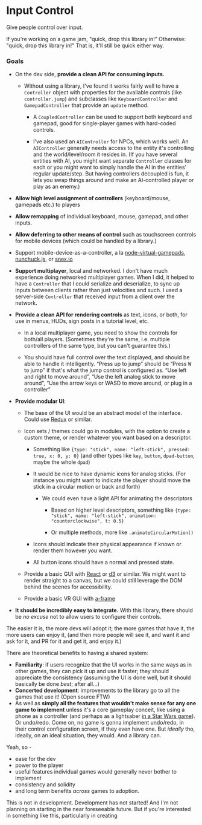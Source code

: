 # Input Control

Give people control over input.

If you're working on a game jam, "quick, drop this library in!"
Otherwise: "quick, drop this library in!"
That is, it'll still be quick either way.

### Goals

- On the dev side, **provide a clean API for consuming inputs.**

	- Without using a library,
	I've found it works fairly well to have a `Controller` object
	with properties for the available controls (like `controller.jump`)
	and subclasses like `KeyboardController` and `GamepadController`
	that provide an `update` method.

		- A `CoupledController` can be used to support both keyboard and gamepad,
		good for single-player games with hard-coded controls.

		- I've also used an `AIController` for NPCs, which works well.
		An `AIController` generally needs access to the entity it's controlling and the world/level/room it resides in.
		(If you have several entities with AI, you might want separate `Controller` classes for each
		or you might want to simply handle the AI in the entities' regular update/step. But having controllers decoupled is fun, it lets you swap things around and make an AI-controlled player or play as an enemy.)

	<!--
	- We'd support arbitrary controls and controllers though,
	so it would probably always use something like the equivalent of a `CoupledController`
	although with sometimes only one sub-controller.
	And it probably doesn't make sense to have the properties directly on the object.

	You might want to use the verb `update` as a control name for instance.
	We could use a title-case naming scheme and recommend always using bracket notation,
	i.e. `controller["Update"]`
	and then you shouldn't run into any problems making a game about prototyping.
	But that wouldn't be ideal.
	Being able to say `controller.jump` is nice.
	-->
	<!-- This isn't the hugest issue, but API comfort is important. -->


<!-- This is a UI thing, should reorganize -->
- **Allow high level assignment of controllers**
(keyboard/mouse, gamepads etc.)
to players
<!-- you shouldn't have to remap every control
when you realize the gamepads are 0 indexed
even though it defaults to Gamepad 1 for Player 2
because Player 1 has the Keyboard/Mouse and it just gives a player the gamepad corresponding to the slot--
okay, input mapping was a particularly bad in that game (I don't remember what game);
but the point is it's nice to have high level control over this
(like splitscreen when inevitably you're on the opposite sides from the way you're sitting,
even though it would obviously be better split top and bottom since it's a frickin' FPS on a widescreen TV
but that isn't an option
*cough* Borderlands, PS3) -->
<!-- Cortex Command does this part nicely if I recall correctly -->


- **Allow remapping** of individual keyboard, mouse, gamepad, and other inputs.


- **Allow deferring to other means of control**
such as touchscreen controls for mobile devices
(which could be handled by a library.)


- Support mobile-device-as-a-controller, a la [node-virtual-gamepads](https://github.com/miroof/node-virtual-gamepads), [nunchuck.js](https://github.com/ehzhang/nunchuck), or [snex.io](https://snex.io)


- **Support multiplayer**, local and networked.
I don't have much experience doing networked multiplayer games.
When I did, it helped to have a `Controller`
that I could serialize and deserialize,
to sync up inputs between clients rather than just velocities and such.
I used a server-side `Controller` that received input from a client over the network.


- **Provide a clean API for rendering controls** as text, icons, or both,
for use in menus, HUDs, sign posts in a tutorial level, etc.

	- In a local multiplayer game,
	you need to show the controls for both/all players.
	(Sometimes they're the same, i.e. multiple controllers of the same type,
	but you can't guarantee this.)

	- You should have full control over the text displayed,
	and should be able to handle it intelligently.
	“Press up to jump” should be
	“Press <kbd>W</kbd> to jump” if that's what the jump control is configured as.
	“Use left and right to move around”,
	“Use the left analog stick to move around”,
	“Use the arrow keys or WASD to move around, or plug in a controller”


- **Provide modular UI**:

	- The base of the UI would be an abstract model of the interface.
	Could use [Redux](http://redux.js.org/) or similar.

	- Icon sets / themes could go in modules,
	with the option to create a custom theme,
	or render whatever you want based on a descriptor.

		- Something like `{type: "stick", name: "left-stick", pressed: true, x: 0, y: 0}`
		(and other types like `key`, `button`, `dpad-button`, maybe the whole `dpad`)

		- It would be nice to have dynamic icons for analog sticks.
		(For instance you might want to indicate the player should move the stick in a circular motion or back and forth)

			- We could even have a light API for animating the descriptors

				- Based on higher level descriptors,
				something like `{type: "stick", name: "left-stick", animation: "counterclockwise", t: 0.5}`

				- Or multiple methods,
				more like `.animateCircularMotion()`

		- Icons should indicate their physical appearance if known
		or render them however you want.

		- All button icons should have a normal and pressed state.
	
	- Provide a basic GUI
	with [React](https://facebook.github.io/react/)
	or [d3](https://d3js.org/) or similar.
	We might want to render straight to a canvas,
	but we could still leverage the DOM behind the scenes for accessibility.
	
	- Provide a basic VR GUI
	with [a-frame](https://aframe.io/)

- **It should be incredibly easy to integrate.**
With this library, there should be *no excuse*
not to allow users to configure their controls.
<!-- except for games geared towards a specific kind of input
like text adventures and stuff -->
The easier it is, the more devs will adopt it;
the more games that have it, the more users can enjoy it,
(and then more people will see it,
and want it and ask for it,
and PR for it and get it,
and enjoy it.)

<!-- - **Let the user receive updates to the library ASAP**
	- (Input Control is all about giving power back to the users.)
	- Could recommend loading the script from [unpkg](https://unpkg.com/) with a version range,
	but I tend to download scripts locally, and I don't know about that.
	You'd definitely want to fall back to a local version if it fails to load.
	Also, I wouldn't want to be in a position to accidentally break a bunch of games, if possible.
	- Could have a button in the settings
	that tries to dynamically load a newer version of the library
	and somehow have it plug in and have it take over,
	ideally with the ability to switch back.
		- It'd need be able to update themes as well,
		unless the library is built with each of the default themes built-in,
		and it would need fall backs since new controls could be added etc.
		- This seems complicated. -->

There are theoretical benefits to having a shared system:
- **Familiarity**: if users recognize that the UI works in the same ways as in other games, they can pick it up and use it faster; they should appreciate the consistency
(assuming the UI is done well, but it should basically be done *best*; after all...)
- **Concerted development**: improvements to the library go to all the games that use it!
(Open source FTW)
- As well as **simply all the features that wouldn't make sense for any one game to implement**
unless it's a core gameplay conceit, like using a phone as a controller (and perhaps as a lightsaber [in a Star Wars game](https://www.chromeexperiments.com/experiment/lightsaber-escape)).
Or undo/redo. Come on, no game is gonna implement undo/redo, in their control configuration screen, if they even have one.
But *ideally* tho, ideally, on an ideal situation, they would. And a library can.

<!--
### Problems / the state of things / this is a real mess of a section

Users could install remapping software--
sometimes have to install remapping software--
in order to play a game with the controls or type of controller they want or have available.
But this doesn't cover UI in-game, where controls need to be displayed in tutorials and in menus.
(btw, you might want to display controls in the game world hand-drawn on a sign post for instance, so you will need absolute control over rendering)
In games that *do* support multiple types of inputs (keyboard/mouse, controller)
they often utterly fail to display the correct inputs for a player!

Usually they'll only ever show one type of input, controller or keyboard & mouse,
and often hardcoded with the default controls (so if you find a better set of controls for yourself, parts of the game make less sense now yay)>

Even if a game programmer has experience with all the GUI stuff...
and they probably want to focus on the *game*.
Even if [games are user interfaces](http://www.gamasutra.com/view/news/126450/Opinion_UI_Is_The_Game_The_Game_Is_UI.php) and input is part of the game,
it still generally feels tangentially related to your game,
and let's face it, it *is* a lot of work.
Especially if you're doing a game jam (which is fun btw), you don't have time for that stuff!

This library gives you *no excuse*.
-->

Yeah, so -
- ease for the dev
- power to the player
- useful features individual games would generally never bother to implement
- consistency and solidity
- and long term benefits *across* games to adoption.


This is not in development. Development has not started! And I'm not planning on starting in the near foreseeable future. But if you're interested in something like this, particularly in creating 
